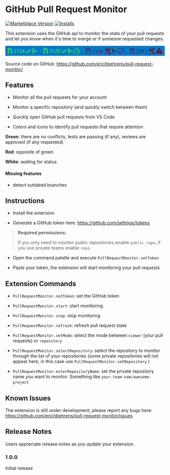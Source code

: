 # GitHub Pull Request Monitor
[![Marketplace Version](https://vsmarketplacebadge.apphb.com/version/erichbehrens.pull-request-monitor.svg)](https://marketplace.visualstudio.com/items?itemName=erichbehrens.pull-request-monitor)
[![Installs](https://vsmarketplacebadge.apphb.com/installs/erichbehrens.pull-request-monitor.svg)](https://marketplace.visualstudio.com/items?itemName=erichbehrens.pull-request-monitor)


This extension uses the GitHub api to monitor the state of your pull requests and let you know when it's time to merge or if someone requested changes.

![Statusbar items](images/statusBarItems.png)

Source code on GitHub: https://github.com/erichbehrens/pull-request-monitor/


## Features

- Monitor all the pull requests for your account

- Monitor a specific repository (and quickly switch between them)

- Quickly open GitHub pull requests from VS Code

- Colors and icons to identify pull requests that require attention

**Green**: there are no conflicts, tests are passing (if any), reviews are approved (if any requested)

**Red**: opposite of green

**White**: waiting for status

#### Missing features

- detect outdated branches

## Instructions

- Install the extension

- Generate a GitHub token here: https://github.com/settings/tokens

> **Required permissions:**
>
> If you only need to monitor public repositories enable `public_repo`, if you use private teams enable `repo`.

- Open the command palette and execute `PullRequestMonitor.setToken`

- Paste your token, the extension will start monitoring your pull requests


## Extension Commands

- `PullRequestMonitor.setToken`: set the GitHub token

- `PullRequestMonitor.start`: start monitoring

- `PullRequestMonitor.stop`: stop monitoring

- `PullRequestMonitor.refresh`: refresh pull request state

- `PullRequestMonitor.setMode`: select the mode between `viewer` (your pull requests) or `repository`

- `PullRequestMonitor.selectRepository`: select the repository to monitor through the list of your repositories (some private repositories will not appear here, in this case use `PullRequestMonitor.setRepository` )

- `PullRequestMonitor.enterRepositoryName`: set the private repository name you want to monitor. Something like `your-team-nam/awesome-project`

## Known Issues

The extension is still under development, please report any bugs here: https://github.com/erichbehrens/pull-request-monitor/issues


## Release Notes

Users appreciate release notes as you update your extension.

### 1.0.0

Initial release



